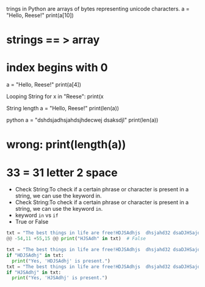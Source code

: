 trings in Python are arrays of bytes representing unicode characters.
a = "Hello, Reese!"
print(a[10])
# strings == > array
# index begins with 0

a = "Hello, Reese!"
print(a[4])

Looping String
for x in "Reese":
  print(x

String length
a = "Hello, Reese!"
print(len(a))



python
a = "dshdsjadhsjahdsjhdecwej  dsaksdjl"
print(len(a))
# wrong: print(length(a))
# 33 = 31 letter 2 space



- Check String:To check if a certain phrase or character is present in a string, we can use the keyword in.
- Check String:To check if a certain phrase or character is present in a string, we can use the keyword `in`.
- keyword `in` vs `if`
- True or False
``` python
txt = "The best things in life are free!HDJSAdhjs  dhsjahd32 dsaDJHSajdh "
@@ -54,11 +55,15 @@ print("HJSAdh" in txt)  # False

txt = "The best things in life are free!HDJSAdhjs  dhsjahd32 dsaDJHSajdh "
if "HDJSAdhj" in txt:
  print("Yes, 'HDJSAdhj' is present.")
txt = "The best things in life are free!HDJSAdhjs  dhsjahd32 dsaDJHSajdh "
if "HJSAdhj" in txt:
  print("Yes, 'HJSAdhj' is present.")
